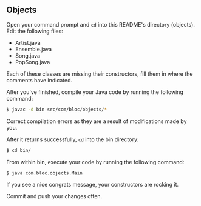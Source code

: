 ## Objects

Open your command prompt and `cd` into this README's directory (objects). Edit the following files:
* Artist.java
* Ensemble.java
* Song.java
* PopSong.java

Each of these classes are missing their constructors, fill them in where the comments have indicated.

After you've finished, compile your Java code by running the following command:

``` bash
$ javac -d bin src/com/bloc/objects/*
```

Correct compilation errors as they are a result of modifications made by you.

After it returns successfully, `cd` into the bin directory:

``` bash
$ cd bin/
```

From within bin, execute your code by running the following command:

``` bash
$ java com.bloc.objects.Main
```

If you see a nice congrats message, your constructors are rocking it.

Commit and push your changes often.